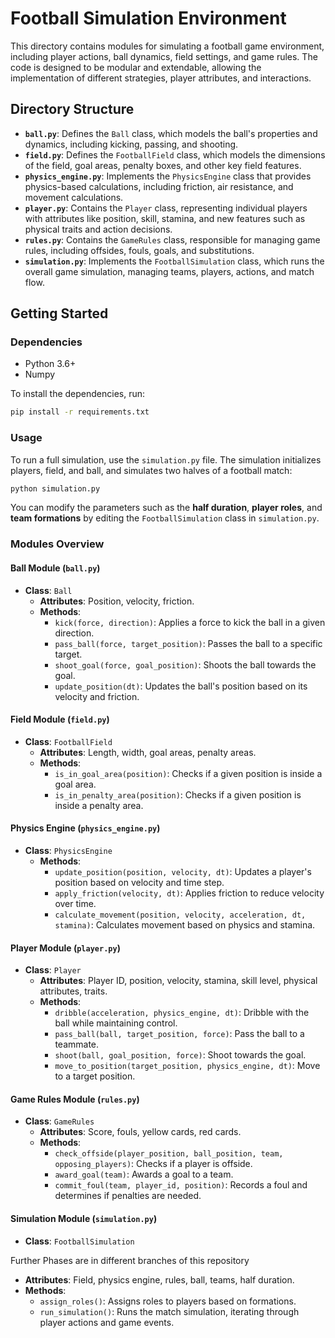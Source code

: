 # Football Simulation Environment

This directory contains modules for simulating a football game environment, including player actions, ball dynamics, field settings, and game rules. The code is designed to be modular and extendable, allowing the implementation of different strategies, player attributes, and interactions.

## **Directory Structure**

- **`ball.py`**: Defines the `Ball` class, which models the ball's properties and dynamics, including kicking, passing, and shooting.
- **`field.py`**: Defines the `FootballField` class, which models the dimensions of the field, goal areas, penalty boxes, and other key field features.
- **`physics_engine.py`**: Implements the `PhysicsEngine` class that provides physics-based calculations, including friction, air resistance, and movement calculations.
- **`player.py`**: Contains the `Player` class, representing individual players with attributes like position, skill, stamina, and new features such as physical traits and action decisions.
- **`rules.py`**: Contains the `GameRules` class, responsible for managing game rules, including offsides, fouls, goals, and substitutions.
- **`simulation.py`**: Implements the `FootballSimulation` class, which runs the overall game simulation, managing teams, players, actions, and match flow.

## **Getting Started**

### **Dependencies**

- Python 3.6+
- Numpy

To install the dependencies, run:
```sh
pip install -r requirements.txt
```

### **Usage**

To run a full simulation, use the `simulation.py` file. The simulation initializes players, field, and ball, and simulates two halves of a football match:

```sh
python simulation.py
```

You can modify the parameters such as the **half duration**, **player roles**, and **team formations** by editing the `FootballSimulation` class in `simulation.py`.

### **Modules Overview**

#### **Ball Module (`ball.py`)**
- **Class**: `Ball`
  - **Attributes**: Position, velocity, friction.
  - **Methods**:
    - `kick(force, direction)`: Applies a force to kick the ball in a given direction.
    - `pass_ball(force, target_position)`: Passes the ball to a specific target.
    - `shoot_goal(force, goal_position)`: Shoots the ball towards the goal.
    - `update_position(dt)`: Updates the ball's position based on its velocity and friction.

#### **Field Module (`field.py`)**
- **Class**: `FootballField`
  - **Attributes**: Length, width, goal areas, penalty areas.
  - **Methods**:
    - `is_in_goal_area(position)`: Checks if a given position is inside a goal area.
    - `is_in_penalty_area(position)`: Checks if a given position is inside a penalty area.

#### **Physics Engine (`physics_engine.py`)**
- **Class**: `PhysicsEngine`
  - **Methods**:
    - `update_position(position, velocity, dt)`: Updates a player's position based on velocity and time step.
    - `apply_friction(velocity, dt)`: Applies friction to reduce velocity over time.
    - `calculate_movement(position, velocity, acceleration, dt, stamina)`: Calculates movement based on physics and stamina.

#### **Player Module (`player.py`)**
- **Class**: `Player`
  - **Attributes**: Player ID, position, velocity, stamina, skill level, physical attributes, traits.
  - **Methods**:
    - `dribble(acceleration, physics_engine, dt)`: Dribble with the ball while maintaining control.
    - `pass_ball(ball, target_position, force)`: Pass the ball to a teammate.
    - `shoot(ball, goal_position, force)`: Shoot towards the goal.
    - `move_to_position(target_position, physics_engine, dt)`: Move to a target position.

#### **Game Rules Module (`rules.py`)**
- **Class**: `GameRules`
  - **Attributes**: Score, fouls, yellow cards, red cards.
  - **Methods**:
    - `check_offside(player_position, ball_position, team, opposing_players)`: Checks if a player is offside.
    - `award_goal(team)`: Awards a goal to a team.
    - `commit_foul(team, player_id, position)`: Records a foul and determines if penalties are needed.

#### **Simulation Module (`simulation.py`)**
- **Class**: `FootballSimulation`

Further Phases are in different branches of this repository
  - **Attributes**: Field, physics engine, rules, ball, teams, half duration.
  - **Methods**:
    - `assign_roles()`: Assigns roles to players based on formations.
    - `run_simulation()`: Runs the match simulation, iterating through player actions and game events.
